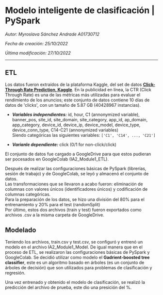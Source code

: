 # **Modelo inteligente de clasificación | PySpark**

_Autor: Myroslava Sánchez Andrade A01730712_

_Fecha de creación: 25/10/2022_

_Última modificación: 27/10/2022_

---

## **ETL**

Los datos fueron extraídos de la plataforma Kaggle, del set de datos **[Click-Through Rate Prediction, Kaggle](https://www.kaggle.com/competitions/avazu-ctr-prediction/overview)**. En la publicidad en línea, la CTR (Click Through Rate) es una de las métricas más utilizadas para evaluar el rendimiento de los anuncios; este conjunto de datos contiene 10 días de datos de 'clicks', con un tamaño de 5.87 GB (40428967 instancias).

- **_Variables independientes:_** id, hour, C1 (annonymized variable), banner_pos, site_id, site_domain, site_category, app_id, ap_domain, app_category, device_id, device_ip, device_model, device_type, device_conn_type, C14-C21 (annonymized variables)
  <br>Siendo categóricas las siguientes variables: `['C1', 'C14', ..., 'C21']`

- **_Varianle dependiente:_** click (0/1 for non-click/click)

El conjunto de datos fue cargado a GoogleDrive para que estos pudieran ser pocesados en GoogleColab (IA2_Module1_ETL).

Después de realizar las configuraciones básicas de PySpark (librerías, sesión de trabajo) y de GoogleColab, se leyó y almacenó el conjunto de datos.
<br>Las transformaciones que se llevaron a acabo fueron: eliminación de columnas con valores únicos (identificadores únicos) y codificación de columnas categóricas.
<br>Para la preparación de los datos, se hizo una división del 80% para el entrenamiento y 20% para el test (randomSplit)
<br>Por último, estos dos archivos (train y test) fueron exportados como archivos .csv a la misma carpeta de GoogleDrive.

## **Modelado**

Teniendo los archivos, train.csv y test.csv, se configuró y entrenó un modelo en el archivo IA2_Module1_Model.
De igual manera que en el proceso de ETL, se realizaron las configuraciones básicas de PySpark y GoogleColab. Se decidió utilizar como modelo el **Gadrient-boosted tree classifier**, este es un algoritmo basado en árboles (es un conjunto de árboles de decisión) que son utilizados para problemas de clasificación y regresión.

Una vez entrenado y obtenido el modelo de clasificación, se realizó la predicción del archivo de prueba, este dio una presición del %.
